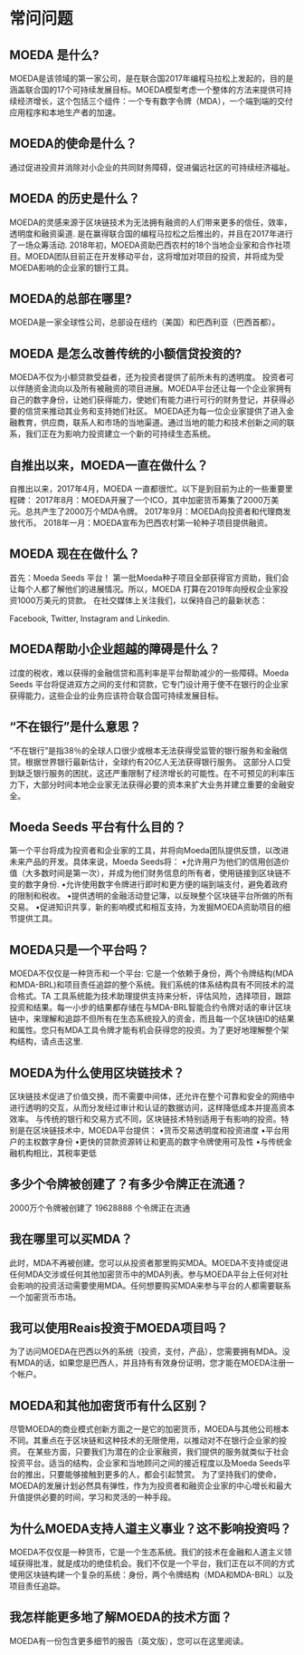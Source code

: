 # 常问问题

## MOEDA 是什么?

MOEDA是该领域的第一家公司，是在联合国2017年编程马拉松上发起的，目的是涵盖联合国的17个可持续发展目标。MOEDA模型考虑一个整体的方法来提供可持续经济增长，这个包括三个组件：一个专有数字令牌（MDA），一个端到端的交付应用程序和本地生产者的加速。


## MOEDA的使命是什么？

通过促进投资并消除对小企业的共同财务障碍，促进偏远社区的可持续经济福祉。


## MOEDA 的历史是什么？

MOEDA的灵感来源于区块链技术为无法拥有融资的人们带来更多的信任，效率，透明度和融资渠道. 是在赢得联合国的编程马拉松之后推出的，并且在2017年进行了一场众筹活动. 2018年初，MOEDA资助巴西农村的18个当地企业家和合作社项目。MOEDA团队目前正在开发移动平台，这将增加对项目的投资，并将成为受MOEDA影响的企业家的银行工具。


## MOEDA的总部在哪里?

MOEDA是一家全球性公司，总部设在纽约（美国）和巴西利亚（巴西首都）。


## MOEDA 是怎么改善传统的小额信贷投资的?

MOEDA不仅为小额贷款受益者，还为投资者提供了前所未有的透明度。 投资者可以伴随资金流向以及所有被融资的项目进展。MOEDA平台还让每一个企业家拥有自己的数字身份，让她们获得能力，使她们有能力进行可行的财务登记，并获得必要的信贷来推动其业务和支持她们社区。
MOEDA还为每一位企业家提供了进入金融教育，供应商，联系人和市场的当地渠道。通过当地的能力和技术创新之间的联系，我们正在为影响力投资建立一个新的可持续生态系统。


## 自推出以来，MOEDA一直在做什么？

自推出以来，2017年4月，MOEDA 一直都很忙。以下是到目前为止的一些重要里程碑：
2017年8月：MOEDA开展了一个ICO，其中加密货币筹集了2000万美元。总共产生了2000万个MDA令牌。
2017年9月：MOEDA向投资者和代理商发放代币。
2018年一月：MOEDA宣布为巴西农村第一轮种子项目提供融资。


## MOEDA 现在在做什么？

首先：Moeda Seeds 平台！
第一批Moeda种子项目全部获得官方资助，我们会让每个人都了解他们的进展情况。所以，MOEDA 打算在2019年向授权企业家投资1000万美元的贷款。
在社交媒体上关注我们，以保持自己的最新状态：

Facebook, Twitter, Instagram and Linkedin.
## MOEDA帮助小企业超越的障碍是什么？

过度的税收，难以获得的金融信贷和高利率是平台帮助减少的一些障碍。Moeda Seeds 平台将促进双方之间的支付和贷款，它专门设计用于使不在银行的企业家获得能力，这些企业的业务应该符合联合国可持续发展目标。


## “不在银行”是什么意思？

“不在银行”是指38％的全球人口很少或根本无法获得受监管的银行服务和金融信贷。根据世界银行最新估计，全球约有20亿人无法获得银行服务。
这部分人口受到缺乏银行服务的困扰，这还严重限制了经济增长的可能性。在不可预见的利率压力下，大部分时间本地企业家无法获得必要的资本来扩大业务并建立重要的金融安全。


## Moeda Seeds 平台有什么目的？

第一个平台将成为投资者和企业家的工具，并将向Moeda团队提供反馈，以改进未来产品的开发。具体来说，Moeda Seeds将：
•允许用户为他们的信用创造价值（大多数时间是第一次），并成为他们财务信息的所有者，使用链接到区块链不变的数字身份.
•允许使用数字令牌进行即时和更方便的端到端支付，避免着政府的限制和税收。
•提供透明的金融活动登记簿，以反映整个区块链平台所做的所有交易。
•促进知识共享，新的影响模式和相互支持，为发掘MOEDA资助项目的细节提供工具。


## MOEDA只是一个平台吗？

MOEDA不仅仅是一种货币和一个平台: 它是一个依赖于身份，两个令牌结构(MDA和MDA-BRL)和项目责任追踪的整个系统。我们系统的体系结构具有不同技术的混合格式。TA 工具系统能为技术助理提供支持来分析，评估风险，选择项目，跟踪投资和结果。每一小步的结果都存储在与MDA-BRL智能合约令牌对话的审计区块链中，来理解和追踪不但所有在生态系统投入的资金，而且每一个区块链ID的结果和属性。您只有MDA工具令牌才能有机会获得您的投资。为了更好地理解整个架构结构，请点击这里.


## MOEDA为什么使用区块链技术？

区块链技术促进了价值交换，而不需要中间体，还允许在整个可靠和安全的网络中进行透明的交互，从而分发经过审计和认证的数据访问，这样降低成本并提高资本效率。
与传统的银行和交易方式不同，区块链技术特别适用于有影响的投资。特别是在区块链技术中，MOEDA平台提供：
•货币交易透明度和投资进度
•平台用户的主权数字身份
•更快的贷款资源转让和更高的数字令牌使用可及性
•与传统金融机构相比，其税率更低


## 多少个令牌被创建了？有多少令牌正在流通？

2000万个令牌被创建了
19628888 个令牌正在流通


## 我在哪里可以买MDA？


此时，MDA不再被创建。您可以从投资者那里购买MDA。MOEDA不支持或促进任何MDA交涉或任何其他加密货币中的MDA列表。参与MOEDA平台上任何对社会影响的投资活动需要使用MDA。任何想要购买MDA来参与平台的人都需要联系一个加密货币市场。


## 我可以使用Reais投资于MOEDA项目吗？

为了访问MOEDA在巴西以外的系统（投资，支付，产品），您需要拥有MDA。没有MDA的话，如果您是巴西人，并且持有有效身份证明，您才能在MOEDA注册一个帐户。


## MOEDA和其他加密货币有什么区别？

尽管MOEDA的商业模式创新方面之一是它的加密货币，MOEDA与其他公司根本不同。其重点在于区块链和这种技术的无限使用，以推动对不在银行企业家的投资。
在某些方面，只要我们为潜在的企业家融资，我们提供的服务就类似于社会投资平台。适当的结构，企业家和当地顾问之间的接近程度以及Moeda Seeds平台的推出，只要能够接触到更多的人，都会引起赞赏。
为了坚持我们的使命，MOEDA的发展计划必然具有弹性，作为为投资者和融资企业家的中心增长和最大升值提供必要的时间，学习和灵活的一种手段。


## 为什么MOEDA支持人道主义事业？这不影响投资吗？

MOEDA不仅仅是一种货币，它是一个生态系统。我们的技术在金融和人道主义领域获得批准，就是成功的绝佳机会。我们不仅是一个平台，我们正在以不同的方式使用区块链构建一个复杂的系统：身份，两个令牌结构（MDA和MDA-BRL）以及项目责任追踪。


## 我怎样能更多地了解MOEDA的技术方面？

MOEDA有一份包含更多细节的报告（英文版），您可以在这里阅读。
